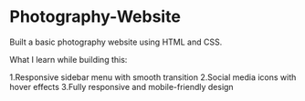 # Photography-Website
Built a basic photography website using HTML and CSS.

What I learn while building this:

1.Responsive sidebar menu with smooth transition
2.Social media icons with hover effects
3.Fully responsive and mobile-friendly design
